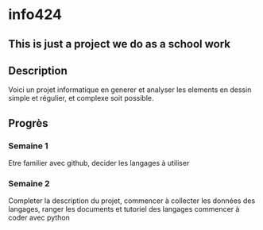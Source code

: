 # info424

## This is just a project we do as a school work

## Description
Voici un projet informatique en generer et analyser les elements en dessin simple et régulier, et complexe soit possible.

## Progrès
### Semaine 1
Etre familier avec github,
decider les langages à utiliser

### Semaine 2
Completer la description du projet,
commencer à collecter les données des langages,
ranger les documents et tutoriel des langages
commencer à coder avec python
